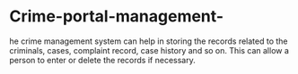 # Crime-portal-management-
he crime management system can help in storing the records related to the criminals, cases, complaint record, case history and so on. This can allow a person to enter or delete the records if necessary.
